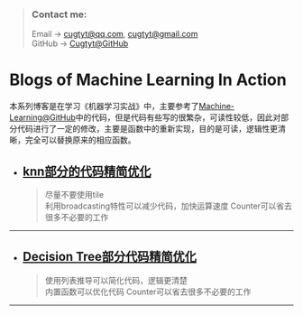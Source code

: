 > ### Contact me:  
> Email -> <cugtyt@qq.com>, <cugtyt@gmail.com>  
> GitHub -> [Cugtyt@GitHub](https://github.com/Cugtyt)

# **Blogs of Machine Learning In Action**

本系列博客是在学习《机器学习实战》中，主要参考了[Machine-Learning@GitHub](https://github.com/Jack-Cherish/Machine-Learning)中的代码，但是代码有些写的很繁杂，可读性较低，因此对部分代码进行了一定的修改，主要是函数中的重新实现，目的是可读，逻辑性更清晰，完全可以替换原来的相应函数。

- ## [**knn部分的代码精简优化**](https://cugtyt.github.io/blog/ml-in-action/201711081901)
    > 尽量不要使用tile    
    > 利用broadcasting特性可以减少代码，加快运算速度
    > Counter可以省去很多不必要的工作

---

- ## [**Decision Tree部分代码精简优化**](https://cugtyt.github.io/blog/ml-in-action/201711082112)
    > 使用列表推导可以简化代码，逻辑更清楚    
    > 内置函数可以优化代码
    > Counter可以省去很多不必要的工作
---